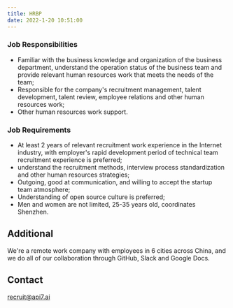```yaml
---
title: HRBP
date: 2022-1-20 10:51:00
---
```


### Job Responsibilities

- Familiar with the business knowledge and organization of the business department, understand the operation status of the business team and provide relevant human resources work that meets the needs of the team;
- Responsible for the company's recruitment management, talent development, talent review, employee relations and other human resources work;
- Other human resources work support.

### Job Requirements

- At least 2 years of relevant recruitment work experience in the Internet industry, with employer's rapid development period of technical team recruitment experience is preferred;
- understand the recruitment methods, interview process standardization and other human resources strategies;
- Outgoing, good at communication, and willing to accept the startup team atmosphere;
- Understanding of open source culture is preferred;
- Men and women are not limited, 25-35 years old, coordinates Shenzhen.
​
## Additional

We're a remote work company with employees in 6 cities across China, and we do all of our collaboration through GitHub, Slack and Google Docs.

## Contact

[recruit@api7.ai](mailto:recruit@api7.ai)
